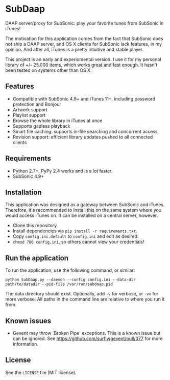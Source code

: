 # SubDaap
DAAP server/proxy for SubSonic: play your favorite tunes from SubSonic in iTunes!

The motivation for this application comes from the fact that SubSonic does not ship a DAAP server, and OS X clients for SubSonic lack features, in my opinion. And after all, iTunes is a pretty intuitive and stable player.

This project is an early and experiomental version. I use it for my personal library of +/- 25.000 items, which works great and fast enough. It hasn't been tested on systems other than OS X.

## Features
* Compatible with SubSonic 4.9+ and iTunes 11+, including password protection and Bonjour
* Artwork support
* Playlist support
* Browse the whole library in iTunes at once
* Supports gapless playback
* Smart file caching: supports in-file searching and concurrent access.
* Revision support: efficient library updates pushed to all connected clients

## Requirements
* Python 2.7+. PyPy 2.4 works and is a lot faster.
* SubSonic 4.9+

## Installation
This application was designed as a gateway between SubSonic and iTunes. Therefore, it's recommended to install this on the same system where you would access iTunes on. It can be installed on a central server, however.

* Clone this repository.
* Install dependencies via `pip install -r requirements.txt`.
* Copy `config.ini.default` to `config.ini` and edit as desired.
* `chmod 700 config.ini`, so others cannot view your credentials!

## Run the application
To run the application, use the following command, or similar:

```
python SubDaap.py --daemon --config config.ini --data-dir path/to/datadir --pid-file /var/run/subdaap.pid
```

The data directory should exist. Optionally, add `-v` for verbose, or `-vv` for more verbose. All paths in the command line are relative to where you run it from.

## Known issues
* Gevent may throw `Broken Pipe' exceptions. This is a known issue but can be ignored. See https://github.com/surfly/gevent/pull/377 for more information.

## License
See the `LICENSE` file (MIT license).